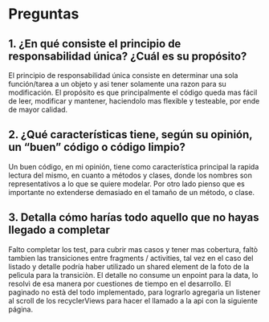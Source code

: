 
# Preguntas
## 1. ¿En qué consiste el principio de responsabilidad única? ¿Cuál es su propósito?
El principio de responsabilidad única consiste en determinar una sola función/tarea a un objeto y asi tener solamente una razon para su modificación.
El propósito es que principalmente el código queda mas fácil de leer, modificar y mantener, haciendolo mas flexible y testeable, por ende de mayor calidad.


## 2. ¿Qué características tiene, según su opinión, un “buen” código o código limpio?

Un buen código, en mi opinión, tiene como característica principal la rapida lectura del mismo, en cuanto a métodos y clases, donde los nombres son representativos a lo que se quiere modelar.
Por otro lado pienso que es importante no extenderse demasiado en el tamaño de un método, o clase.

## 3. Detalla cómo harías todo aquello que no hayas llegado a completar
Falto completar los test, para cubrir mas casos y tener mas cobertura, faltò tambien las transiciones entre fragments / activities, tal vez en el caso
del listado y detalle podría haber utilizado un shared element de la foto de la pelìcula para la transiciòn.
El detalle no consume un enpoint para la data, lo resolvì de esa manera por cuestiones de tiempo en el desarrollo. 
El paginado no està del todo implementado, para lograrlo agregarìa un listener al scroll de los recyclerViews para hacer el llamado a la api con la siguiente página.
